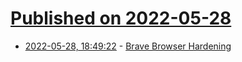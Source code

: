 # [Published on 2022-05-28](index.md)

* [2022-05-28, 18:49:22](https://news.ycombinator.com/item?id=31542692) - [Brave Browser Hardening](https://gitlab.com/CHEF-KOCH/brave-browser-hardening)
